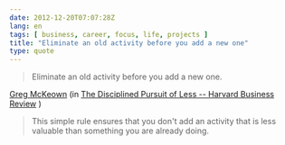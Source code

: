 ```yaml
---
date: 2012-12-20T07:07:28Z
lang: en
tags: [ business, career, focus, life, projects ]
title: "Eliminate an old activity before you add a new one"
type: quote
---
```


> Eliminate an old activity before you add a new one.

[Greg McKeown](http://gregmckeown.com/) (in [The Disciplined Pursuit of
Less -- Harvard Business
Review](http://blogs.hbr.org/cs/2012/08/the_disciplined_pursuit_of_less.html)
)

> This simple rule ensures that you don't add an activity that is less
> valuable than something you are already doing.


